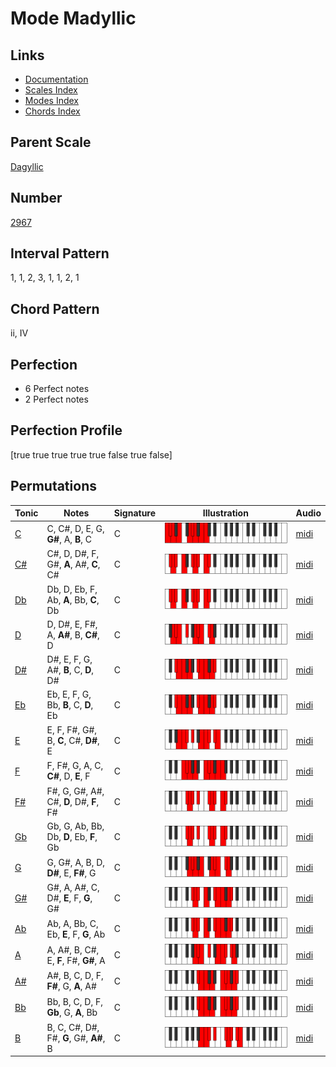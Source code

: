 # Mode Madyllic

## Links

- [Documentation](index.md)
- [Scales Index](Scales.md)
- [Modes Index](Modes.md)
- [Chords Index](Chords.md)

## Parent Scale

[Dagyllic](ScaleDagyllic.md)

## Number

[2967](https://ianring.com/musictheory/scales/2967)

## Interval Pattern

1, 1, 2, 3, 1, 1, 2, 1

## Chord Pattern

ii, IV

## Perfection

- 6 Perfect notes
- 2 Perfect notes

## Perfection Profile

[true true true true true false true false]

## Permutations

| Tonic | Notes | Signature | Illustration | Audio |
|-------|-------|-----------|--------------|-------|
| [C](ModeCNaturalMadyllic.md) | C, C#, D, E, G, **G#**, A, **B**, C | C | ![CNaturalMadyllic](ModeCNaturalMadyllic.png) | [midi](https://github.com/edipermadi/music/blob/main/docs/ModeCNaturalMadyllic.mid?raw=true) |
| [C#](ModeCSharpMadyllic.md) | C#, D, D#, F, G#, **A**, A#, **C**, C# | C | ![CSharpMadyllic](ModeCSharpMadyllic.png) | [midi](https://github.com/edipermadi/music/blob/main/docs/ModeCSharpMadyllic.mid?raw=true) |
| [Db](ModeDFlatMadyllic.md) | Db, D, Eb, F, Ab, **A**, Bb, **C**, Db | C | ![DFlatMadyllic](ModeDFlatMadyllic.png) | [midi](https://github.com/edipermadi/music/blob/main/docs/ModeDFlatMadyllic.mid?raw=true) |
| [D](ModeDNaturalMadyllic.md) | D, D#, E, F#, A, **A#**, B, **C#**, D | C | ![DNaturalMadyllic](ModeDNaturalMadyllic.png) | [midi](https://github.com/edipermadi/music/blob/main/docs/ModeDNaturalMadyllic.mid?raw=true) |
| [D#](ModeDSharpMadyllic.md) | D#, E, F, G, A#, **B**, C, **D**, D# | C | ![DSharpMadyllic](ModeDSharpMadyllic.png) | [midi](https://github.com/edipermadi/music/blob/main/docs/ModeDSharpMadyllic.mid?raw=true) |
| [Eb](ModeEFlatMadyllic.md) | Eb, E, F, G, Bb, **B**, C, **D**, Eb | C | ![EFlatMadyllic](ModeEFlatMadyllic.png) | [midi](https://github.com/edipermadi/music/blob/main/docs/ModeEFlatMadyllic.mid?raw=true) |
| [E](ModeENaturalMadyllic.md) | E, F, F#, G#, B, **C**, C#, **D#**, E | C | ![ENaturalMadyllic](ModeENaturalMadyllic.png) | [midi](https://github.com/edipermadi/music/blob/main/docs/ModeENaturalMadyllic.mid?raw=true) |
| [F](ModeFNaturalMadyllic.md) | F, F#, G, A, C, **C#**, D, **E**, F | C | ![FNaturalMadyllic](ModeFNaturalMadyllic.png) | [midi](https://github.com/edipermadi/music/blob/main/docs/ModeFNaturalMadyllic.mid?raw=true) |
| [F#](ModeFSharpMadyllic.md) | F#, G, G#, A#, C#, **D**, D#, **F**, F# | C | ![FSharpMadyllic](ModeFSharpMadyllic.png) | [midi](https://github.com/edipermadi/music/blob/main/docs/ModeFSharpMadyllic.mid?raw=true) |
| [Gb](ModeGFlatMadyllic.md) | Gb, G, Ab, Bb, Db, **D**, Eb, **F**, Gb | C | ![GFlatMadyllic](ModeGFlatMadyllic.png) | [midi](https://github.com/edipermadi/music/blob/main/docs/ModeGFlatMadyllic.mid?raw=true) |
| [G](ModeGNaturalMadyllic.md) | G, G#, A, B, D, **D#**, E, **F#**, G | C | ![GNaturalMadyllic](ModeGNaturalMadyllic.png) | [midi](https://github.com/edipermadi/music/blob/main/docs/ModeGNaturalMadyllic.mid?raw=true) |
| [G#](ModeGSharpMadyllic.md) | G#, A, A#, C, D#, **E**, F, **G**, G# | C | ![GSharpMadyllic](ModeGSharpMadyllic.png) | [midi](https://github.com/edipermadi/music/blob/main/docs/ModeGSharpMadyllic.mid?raw=true) |
| [Ab](ModeAFlatMadyllic.md) | Ab, A, Bb, C, Eb, **E**, F, **G**, Ab | C | ![AFlatMadyllic](ModeAFlatMadyllic.png) | [midi](https://github.com/edipermadi/music/blob/main/docs/ModeAFlatMadyllic.mid?raw=true) |
| [A](ModeANaturalMadyllic.md) | A, A#, B, C#, E, **F**, F#, **G#**, A | C | ![ANaturalMadyllic](ModeANaturalMadyllic.png) | [midi](https://github.com/edipermadi/music/blob/main/docs/ModeANaturalMadyllic.mid?raw=true) |
| [A#](ModeASharpMadyllic.md) | A#, B, C, D, F, **F#**, G, **A**, A# | C | ![ASharpMadyllic](ModeASharpMadyllic.png) | [midi](https://github.com/edipermadi/music/blob/main/docs/ModeASharpMadyllic.mid?raw=true) |
| [Bb](ModeBFlatMadyllic.md) | Bb, B, C, D, F, **Gb**, G, **A**, Bb | C | ![BFlatMadyllic](ModeBFlatMadyllic.png) | [midi](https://github.com/edipermadi/music/blob/main/docs/ModeBFlatMadyllic.mid?raw=true) |
| [B](ModeBNaturalMadyllic.md) | B, C, C#, D#, F#, **G**, G#, **A#**, B | C | ![BNaturalMadyllic](ModeBNaturalMadyllic.png) | [midi](https://github.com/edipermadi/music/blob/main/docs/ModeBNaturalMadyllic.mid?raw=true) |

